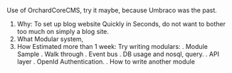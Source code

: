 Use of OrchardCoreCMS, try it maybe, because Umbraco was the past. 
1. Why:
To set up blog website Quickly in Seconds, do not want to bother too much on simply a blog site.
2. What
Modular system,
3. How
Estimated more than 1 week:
Try writing modulars:
. Module Sample
. Walk through
. Event bus
. DB usage and nosql, query.
. API layer
. OpenId Authentication.
. How to write another module
